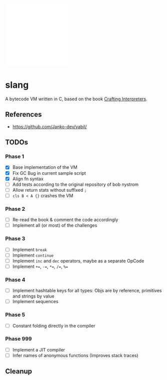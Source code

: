 <img src="./doc/slang-dark.png" width="200">

# slang

A bytecode VM written in C, based on the book [Crafting Interpreters](https://craftinginterpreters.com/).

## References

-   https://github.com/Janko-dev/yabil/

## TODOs

### Phase 1

-   [x] Base implementation of the VM
-   [x] Fix GC Bug in current sample script
-   [x] Align fn syntax
-   [ ] Add tests according to the original repository of bob nystrom
-   [ ] Allow return stats without suffixed `;`
-   [ ] `cls B < A {}` crashes the VM

### Phase 2

-   [ ] Re-read the book & comment the code accordingly
-   [ ] Implement all (or most) of the challenges

### Phase 3

-   [ ] Implement `break`
-   [ ] Implement `continue`
-   [ ] Implement `inc` and `dec` operators, maybe as a separate OpCode
-   [ ] Implement `+=`, `-=`, `*=`, `/=`, `%=`

### Phase 4

-   [ ] Implement hashtable keys for all types: Objs are by reference, primitives and strings by value
-   [ ] Implement sequences

### Phase 5

-   [ ] Constant folding directly in the compiler

### Phase 999

-   [ ] Implement a JIT compiler
-   [ ] Infer names of anonymous functions (Improves stack traces)

## Cleanup
